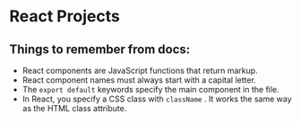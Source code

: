 # React Projects



## Things to remember from docs:
- React components are JavaScript functions that return markup.
- React component names must always start with a capital letter.
- The <code>export default</code> keywords specify the main component in the file.
- In React, you specify a CSS class with <code>className</code> . It works the same way as the HTML class attribute.
